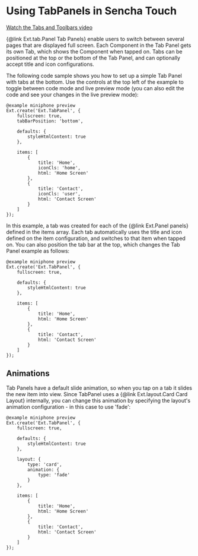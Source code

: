 # Using TabPanels in Sencha Touch

[Watch the Tabs and Toolbars video](#!/video/list)

{@link Ext.tab.Panel Tab Panels} enable users to switch between several pages that are displayed full screen. Each Component in the Tab Panel gets its own Tab, which shows the Component when tapped on. Tabs can be positioned at the top or the bottom of the Tab Panel, and can optionally accept title and icon configurations.

The following code sample shows you how to set up a simple Tab Panel with tabs at the bottom. Use the controls at the top left of the example to toggle between code mode and live preview mode (you can also edit the code and see your changes in the live preview mode):

    @example miniphone preview
    Ext.create('Ext.TabPanel', {
        fullscreen: true,
        tabBarPosition: 'bottom',

        defaults: {
            styleHtmlContent: true
        },

        items: [
            {
                title: 'Home',
                iconCls: 'home',
                html: 'Home Screen'
            },
            {
                title: 'Contact',
                iconCls: 'user',
                html: 'Contact Screen'
            }
        ]
    });

In this example, a tab was created for each of the {@link Ext.Panel panels} defined in the items array. Each tab automatically uses the title and icon defined on the item configuration, and switches to that item when tapped on. You can also position the tab bar at the top, which changes the Tab Panel example as follows:

    @example miniphone preview
    Ext.create('Ext.TabPanel', {
        fullscreen: true,

        defaults: {
            styleHtmlContent: true
        },

        items: [
            {
                title: 'Home',
                html: 'Home Screen'
            },
            {
                title: 'Contact',
                html: 'Contact Screen'
            }
        ]
    });

## Animations

Tab Panels have a default slide animation, so when you tap on a tab it slides the new item into view. Since TabPanel uses a {@link Ext.layout.Card Card Layout} internally, you can change this animation by specifying the layout's animation configuration - in this case to use 'fade':

    @example miniphone preview
    Ext.create('Ext.TabPanel', {
        fullscreen: true,

        defaults: {
            styleHtmlContent: true
        },

        layout: {
            type: 'card',
            animation: {
                type: 'fade'
            }
        },

        items: [
            {
                title: 'Home',
                html: 'Home Screen'
            },
            {
                title: 'Contact',
                html: 'Contact Screen'
            }
        ]
    });

